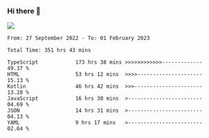 ### Hi there 👋

<!--<a href="https://github.com/search?o=desc&q=author%3Abushiyi&s=committer-date&type=Commits">-->
<!--    <img align="center" height = "178" src="https://github-readme-stats.vercel.app/api?username=bushiyi&count_private=true&show_icons=true&theme=noctis_minimus&hide=contribs&include_all_commits=true" />-->
<!--</a>-->
<!--<a href="https://github.com/bushiyi?tab=repositories">-->
<!--    <img align="center" height = "178" src="https://github-readme-stats.vercel.app/api/top-langs/?username=bushiyi&count_private=true&theme=noctis_minimus" />-->
<!--</a>-->
 
<!-- [![Ashutosh's github activity graph](https://activity-graph.herokuapp.com/graph?username=bushiyi&theme=react&bg_color=1B2932&point=698B69&line=698B69)](https://github.com/ashutosh00710/github-readme-activity-graph)
 -->


![](https://raw.githubusercontent.com/bushiyi/bushiyi/master/assets/github-contribution-grid-snake.svg)

<!--START_SECTION:waka-->

```text
From: 27 September 2022 - To: 01 February 2023

Total Time: 351 hrs 43 mins

TypeScript            173 hrs 38 mins >>>>>>>>>>>>-------------   49.37 %
HTML                  53 hrs 12 mins  >>>>---------------------   15.13 %
Kotlin                46 hrs 42 mins  >>>----------------------   13.28 %
JavaScript            16 hrs 30 mins  >------------------------   04.69 %
JSON                  14 hrs 31 mins  >------------------------   04.13 %
YAML                  9 hrs 17 mins   >------------------------   02.64 %
```

<!--END_SECTION:waka-->

